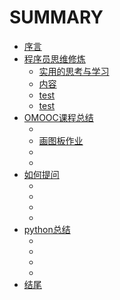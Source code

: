 # SUMMARY

* [序言](/source/begin.md)
* [程序员思维修炼](./source/part1/introduction)
  * [实用的思考与学习](./source/part1/1.md)
  * [内容](./source/part1/2.md)
  * [test](./source/part1/3.md)
  * [test](./source/part1/4.md)
* [OMOOC课程总结](./source/part2/introduction)
  * [](./source/part2/1.md)
  * [画图板作业](./source/part2/2.md)
  * [](./source/part2/3.md)
  * [](./source/part2/4.md)
* [如何提问](./source/part2/introduction)
  * [](./source/part3/1.md)
  * [](./source/part3/2.md)
  * [](./source/part3/3.md)
  * [](./source/part3/4.md)
* [python总结](./source/part4/introduction)
  * [](./source/part4/1.md)
  * [](./source/part4/2.md)
  * [](./source/part4/3.md)
  * [](./source/part4/4.md)
* [结尾](./source/end.md)
